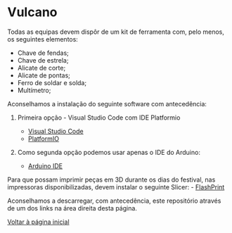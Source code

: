 # Vulcano

Todas as equipas devem dispôr de um kit de ferramenta com, pelo menos, os seguintes elementos:
- Chave de fendas;
- Chave de estrela;
- Alicate de corte;
- Alicate de pontas;
- Ferro de soldar e solda;
- Multímetro;

Aconselhamos a instalação do seguinte software com antecedência: <br>

1. Primeira opção - Visual Studio Code com IDE Platformio
    - <a href="https://code.visualstudio.com/" target="_blank"> Visual Studio Code </a>
    - <a href="https://platformio.org/install/ide?install=vscode" target="_blank"> PlatformIO </a>

2. Como segunda opção podemos usar apenas o IDE do Arduino: <br>
    - <a href="https://www.arduino.cc/en/software" target="_blank"> Arduino IDE </a>

Para que possam imprimir peças em 3D durante os dias do festival, nas impressoras disponibilizadas, devem instalar o seguinte Slicer:
    - <a href="https://www.flashforge.com/product-detail/FlashPrint-slicer-for-flashforge-fdm-3d-printers" target="_blank"> FlashPrint </a>

Aconselhamos a descarregar, com antecedência, este repositório através de um dos links na área direita desta página.

<a href="https://robotics-and-ai-group-of-uac.github.io/Vulcano/"> Voltar à página inicial </a>
